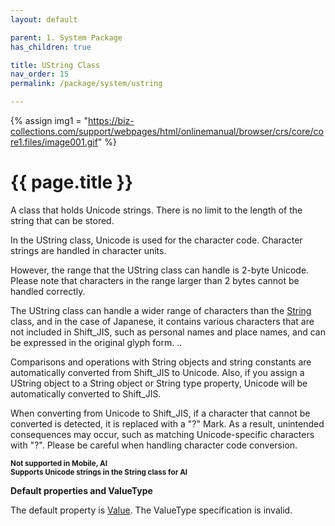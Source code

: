 ```yaml
---
layout: default

parent: 1. System Package
has_children: true

title: UString Class
nav_order: 15
permalink: /package/system/ustring

---
```

{% assign img1 = "https://biz-collections.com/support/webpages/html/onlinemanual/browser/crs/core/core1.files/image001.gif" %}


# {{ page.title }}

A class that holds Unicode strings. There is no limit to the length of the string that can be stored.

In the UString class, Unicode is used for the character code. Character strings are handled in character units.

However, the range that the UString class can handle is 2-byte Unicode. Please note that characters in the range larger than 2 bytes cannot be handled correctly.

The UString class can handle a wider range of characters than the [String](/package/system/string) class, and in the case of Japanese, it contains various characters that are not included in Shift_JIS, such as personal names and place names, and can be expressed in the original glyph form. ..

Comparisons and operations with String objects and string constants are automatically converted from Shift_JIS to Unicode. Also, if you assign a UString object to a String object or String type property, Unicode will be automatically converted to Shift_JIS.

When converting from Unicode to Shift_JIS, if a character that cannot be converted is detected, it is replaced with a "?" Mark. As a result, unintended consequences may occur, such as matching Unicode-specific characters with "?". Please be careful when handling character code conversion.

**<small>Not supported in Mobile, AI</small>**<br>
**<small>Supports Unicode strings in the String class for AI</small>**

<b>Default properties and ValueType</b>

The default property is [Value](). The ValueType specification is invalid.
